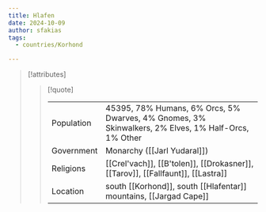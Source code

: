 ```yaml
---
title: Hlafen
date: 2024-10-09
author: sfakias
tags:
  - countries/Korhond

---
```

> [!attributes]
> 
> > [!quote]
> >
> > | | |
> > | --- | --- |
> > | Population | 45395, 78% Humans, 6% Orcs, 5% Dwarves, 4% Gnomes, 3% Skinwalkers, 2% Elves, 1% Half-Orcs, 1% Other |
> > | Government | Monarchy ([[Jarl Yudaral]]) |
> > | Religions | [[Crel'vach]], [[B'tolen]], [[Drokasner]], [[Tarov]], [[Fallfaunt]], [[Lastra]] |
> > | Location | south [[Korhond]], south [[Hlafentar]] mountains, [[Jargad Cape]] |